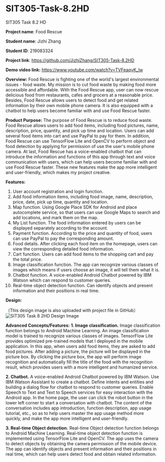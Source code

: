 # SIT305-Task-8.2HD

SIT305 Task 8.2 HD

**Project name**: Food Rescue

**Student name**: Jizhi Zhang

**Student ID**: 219083324

**Project link**: https://github.com/JizhiZhang/SIT305-Task-8.2HD

**Demo video link:** https://www.youtube.com/watch?v=TVFeaqvK_lw



**Overview:**
Food Rescue is fighting one of the world's largest environmental issues - food waste. My mission is to cut food waste by making food more accessible and affordable. With the Food Rescue app, user can now rescue delicious food from restaurants, cafes and grocers at a reasonable price. Besides, Food Rescue allows users to detect food and get related information by their own mobile phone camera. It is also equipped with a chatbot to help users become familiar with and use Food Rescue faster.

**Product Purpose:**
The purpose of Food Rescue is to reduce food waste. Food Rescue allows users to add food items, including food pictures, name, description, price, quantity, and pick up time and location. Users can add several food items into cart and use PayPal to pay for them. In addition, Food Rescue can use TensorFlow Lite and OpenCV to perform object and food detection by applying for permission of use the user's mobile phone camera. At last, Food Rescue has a voice-enabled chatbot that can introduce the information and functions of this app through text and voice communication with users, which can help users become familiar with and use Food Rescue faster. These new features make the app more intelligent and user-friendly, which makes my project creative.

**Features:**
1. User account registration and login function.
2. Add food information items, including food image, name, description, price, date, pick up time, quantity and location.
3. Map function. Using Google Place SDK for Android and place autocomplete service, so that users can use Google Maps to search and add locations, and mark them on the map.
4. My List function. The food information entered by users can be displayed separately according to the account.
5. Payment function. According to the price and quantity of food, users can use PayPal to pay the corresponding amount.
6. Food details. After clicking each food item on the homepage, users can view the corresponding detailed food information.
7. Cart function. Users can add food items to the shopping cart and pay the total price.
8. Image classification function. The app can recognize various classes of images which means if users choose an image, it will tell them what it is.
9. Chatbot function. A voice-enabled Android Chatbot powered by IBM Watson which can respond to customer queries.
10. Real-time object detection function. Can identify objects and present information and their positions in real time.

**Design:**

（This design image is also uploaded with project file in GitHub）
 ![SIT305 Task 8 2HD Design Image](https://user-images.githubusercontent.com/69889275/121335597-51626600-c94d-11eb-8415-de309f13f65a.png)



**Advanced Concepts/Features:**
**1. Image classification.** 
Image classification function belongs to Android Machine Learning. An image classification model is trained to recognize various classes of images. TensorFlow Lite provides optimized pre-trained models that I deployed in the mobile application. In this app, when users add food items, they are asked to add food pictures. After adding a picture, the picture will be displayed in the picture box. By clicking the picture box, the app will perform image recognition and automatically fill the title of the food with the recognition result, which provides users with a more intelligent and humanized service.

**2. Chatbot.**
A voice-enabled Android Chatbot powered by IBM Watson. Use IBM Watson Assistant to create a chatbot. Define intents and entities and building a dialog flow for chatbot to respond to customer queries. Enable Speech to Text and Text to Speech services for easy interaction with the Android app. In the home page, the user can click the robot button in the lower left corner to start a conversation with chatbot. The content of the conversation includes app introduction, function description, app usage tutorial, etc., so as to help users master the app usage method more quickly, and make the app more intelligent and user-friendly.

**3. Real-time Object detection.** 
Real-time Object detection function belongs to Android Machine Learning. Real-time object detection function is implemented using TensorFlow Lite and OpenCV. The app uses the camera to detect objects by obtaining the camera permission of the mobile device. The app can identify objects and present information and their positions in real time, which can help users detect food and obtain related information.
